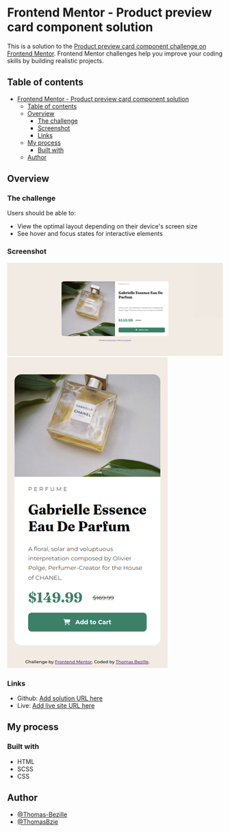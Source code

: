 # Frontend Mentor - Product preview card component solution

This is a solution to the [Product preview card component challenge on Frontend Mentor](https://www.frontendmentor.io/challenges/product-preview-card-component-GO7UmttRfa). Frontend Mentor challenges help you improve your coding skills by building realistic projects.

## Table of contents

- [Frontend Mentor - Product preview card component solution](#frontend-mentor---product-preview-card-component-solution)
  - [Table of contents](#table-of-contents)
  - [Overview](#overview)
    - [The challenge](#the-challenge)
    - [Screenshot](#screenshot)
    - [Links](#links)
  - [My process](#my-process)
    - [Built with](#built-with)
  - [Author](#author)

## Overview

### The challenge

Users should be able to:

- View the optimal layout depending on their device's screen size
- See hover and focus states for interactive elements

### Screenshot

![](./images/result/screencapture-localhost-FrontEnd-Mentor-FrontEnd-Mentor-Product-preview-card-component-2023-12-05-19_41_04.png)
![](./images/result/screencapture-localhost-FrontEnd-Mentor-FrontEnd-Mentor-Product-preview-card-component-2023-12-05-19_42_03.png)

### Links

- Github: [Add solution URL here](https://your-solution-url.com)
- Live: [Add live site URL here](https://your-live-site-url.com)

## My process

### Built with

- HTML
- SCSS
- CSS

## Author

- [@Thomas-Bezille](https://www.frontendmentor.io/profile/Thomas-Bezille)
- [@ThomasBzie](https://www.twitter.com/ThomasBzie)
